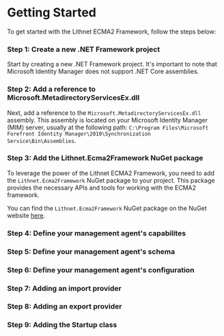 # Getting Started
To get started with the Lithnet ECMA2 Framework, follow the steps below:

### Step 1: Create a new .NET Framework project
Start by creating a new .NET Framework project. It's important to note that Microsoft Identity Manager does not support .NET Core assemblies.

### Step 2: Add a reference to Microsoft.MetadirectoryServicesEx.dll
Next, add a reference to the `Microsoft.MetadirectoryServicesEx.dll` assembly. This assembly is located on your Microsoft Identity Manager (MIM) server, usually at the following path: `C:\Program Files\Microsoft Forefront Identity Manager\2010\Synchronization Service\Bin\Assemblies`. 

### Step 3: Add the Lithnet.Ecma2Framework NuGet package
To leverage the power of the Lithnet ECMA2 Framework, you need to add the `Lithnet.Ecma2Framework` NuGet package to your project. This package provides the necessary APIs and tools for working with the ECMA2 framework.

You can find the `Lithnet.Ecma2Framework` NuGet package on the NuGet website [here](https://www.nuget.org/packages/Lithnet.Ecma2Framework/).

### Step 4: Define your management agent's capabilites

### Step 5: Define your management agent's schema

### Step 6: Define your management agent's configuration

### Step 7: Adding an import provider

### Step 8: Adding an export provider

### Step 9: Adding the Startup class

